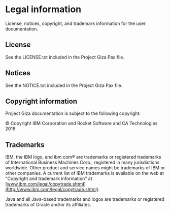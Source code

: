 # Legal information

License, notices, copyright, and trademark information for the user documentation.

## License

See the LICENSE.txt included in the Project Giza Pax file.

## Notices

See the NOTICE.txt included in the Project Giza Pax file.

## Copyright information

Project Giza documentation is subject to the following copyright:

© Copyright IBM Corporation and Rocket Software and CA Technologies 2018.

## Trademarks

IBM, the IBM logo, and ibm.com® are trademarks or registered trademarks of International Business Machines Corp., registered in many jurisdictions worldwide. Other product and service names might be trademarks of IBM or other companies. A current list of IBM trademarks is available on the web at "Copyright and trademark information" at [www.ibm.com/legal/copytrade.shtml](http://www.ibm.com/legal/copytrade.shtml).

Java and all Java-based trademarks and logos are trademarks or registered trademarks of Oracle and/or its affiliates.
